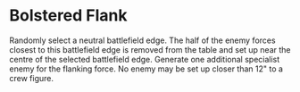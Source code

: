 # Bolstered Flank

Randomly select a neutral battlefield edge. The half of the enemy forces closest to this battlefield edge is removed from the table and set up near the centre of the selected battlefield edge. Generate one additional specialist enemy for the flanking force. No enemy may be set up closer than 12" to a crew figure.
